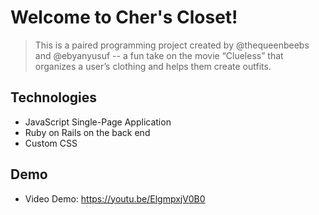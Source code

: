 # Welcome to Cher's Closet!
>This is a paired programming project created by @thequeenbeebs and @ebyanyusuf -- a fun take on the movie “Clueless” that organizes a user’s clothing and helps them create outfits.

## Technologies
* JavaScript Single-Page Application
* Ruby on Rails on the back end
* Custom CSS

## Demo
* Video Demo: https://youtu.be/ElgmpxjV0B0

